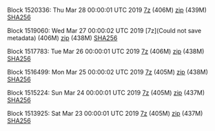 Block 1520336: Thu Mar 28 00:00:01 UTC 2019 [7z](https://transfer.sh/xllAD/bootstrap.dat.20190328.7z) (406M) [zip](https://transfer.sh/NKrmc/bootstrap.dat.20190328.zip) (439M) [SHA256](https://transfer.sh/1hoZb/sha256.txt)

Block 1519060: Wed Mar 27 00:00:02 UTC 2019 [7z](Could not save metadata) (406M) [zip]() (438M) [SHA256]()

Block 1517783: Tue Mar 26 00:00:01 UTC 2019 [7z](https://transfer.sh/hh3VZ/bootstrap.dat.20190326.7z) (406M) [zip](https://transfer.sh/iEqT2/bootstrap.dat.20190326.zip) (438M) [SHA256](https://transfer.sh/898EL/sha256.txt)

Block 1516499: Mon Mar 25 00:00:02 UTC 2019 [7z](https://transfer.sh/2S7a0/bootstrap.dat.20190325.7z) (405M) [zip](https://transfer.sh/rZWmQ/bootstrap.dat.20190325.zip) (438M) [SHA256](https://transfer.sh/VhHj3/sha256.txt)

Block 1515224: Sun Mar 24 00:00:01 UTC 2019 [7z](https://transfer.sh/ZCbEk/bootstrap.dat.20190324.7z) (405M) [zip](https://transfer.sh/9qBn0/bootstrap.dat.20190324.zip) (437M) [SHA256](https://transfer.sh/69aKC/sha256.txt)

Block 1513925: Sat Mar 23 00:00:01 UTC 2019 [7z](https://transfer.sh/cP5Ag/bootstrap.dat.20190323.7z) (405M) [zip](https://transfer.sh/10XHGm/bootstrap.dat.20190323.zip) (437M) [SHA256](https://transfer.sh/GQbmx/sha256.txt)
